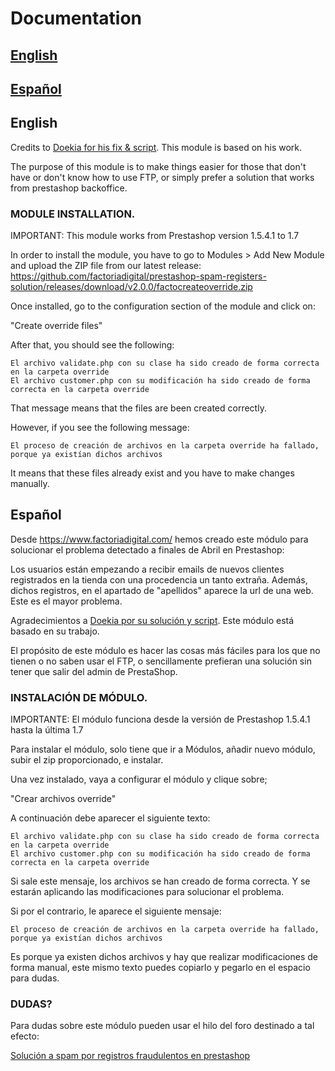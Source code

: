 # Documentation

## [English](#english-1)

## [Español](#español-1)

## English

Credits to [Doekia for his fix & script](https://www.prestashop.com/forums/topic/981159-spam-customer-account-solution-13-17/). This module is based on his work.

The purpose of this module is to make things easier for those that don't have or don't know how to use FTP, or simply prefer a solution that works from prestashop backoffice.

### MODULE INSTALLATION.

IMPORTANT: This module works from Prestashop version 1.5.4.1 to 1.7

In order to install the module, you have to go to Modules > Add New Module and upload the ZIP file from our latest release: https://github.com/factoriadigital/prestashop-spam-registers-solution/releases/download/v2.0.0/factocreateoverride.zip

Once installed, go to the configuration section of the module and click on: 

"Create override files"

After that, you should see the following:

```
El archivo validate.php con su clase ha sido creado de forma correcta en la carpeta override
El archivo customer.php con su modificación ha sido creado de forma correcta en la carpeta override
```

That message means that the files are been created correctly.

However, if you see the following message:

```El proceso de creación de archivos en la carpeta override ha fallado, porque ya existían dichos archivos```

It means that these files already exist and you have to make changes manually.


## Español

Desde https://www.factoriadigital.com/ hemos creado este módulo para solucionar el problema detectado a finales de Abril en Prestashop:

Los usuarios están empezando a recibir emails de nuevos clientes registrados en la tienda con una procedencia un tanto extraña. Además, dichos registros, en el apartado de "apellidos" aparece la url de una web. Este es el mayor problema.

Agradecimientos a [Doekia por su solución y script](https://www.prestashop.com/forums/topic/981159-spam-customer-account-solution-13-17/). Este módulo está basado en su trabajo.

El propósito de este módulo es hacer las cosas más fáciles para los que no tienen o no saben usar el FTP, o sencillamente prefieran una solución sin tener que salir del admin de PrestaShop.


### INSTALACIÓN DE MÓDULO.

IMPORTANTE: El módulo funciona desde la versión de Prestashop 1.5.4.1 hasta la última 1.7

Para instalar el módulo, solo tiene que ir a Módulos, añadir nuevo módulo, subir el zip proporcionado, e instalar.

Una vez instalado, vaya a configurar el módulo y clique sobre;

"Crear archivos override"

A continuación debe aparecer el siguiente texto:

```
El archivo validate.php con su clase ha sido creado de forma correcta en la carpeta override
El archivo customer.php con su modificación ha sido creado de forma correcta en la carpeta override
```

Si sale este mensaje, los archivos se han creado de forma correcta. Y se estarán aplicando las modificaciones para solucionar el problema.

Si por el contrario, le aparece el siguiente mensaje:

```El proceso de creación de archivos en la carpeta override ha fallado, porque ya existían dichos archivos```

Es porque ya existen dichos archivos y hay que realizar modificaciones de forma manual, este mismo texto puedes copiarlo y pegarlo en el espacio para dudas.

### DUDAS?

Para dudas sobre este módulo pueden usar el hilo del foro destinado a tal efecto:

[Solución a spam por registros fraudulentos en prestashop](https://www.factoriadigital.com/prestaforum/threads/solucion-a-registros-fraudulentos-en-prestashop.1557/)

